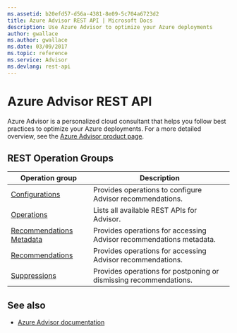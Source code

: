 ```yaml
---
ms.assetid: b20efd57-d56a-4381-8e09-5c704a6723d2
title: Azure Advisor REST API | Microsoft Docs
description: Use Azure Advisor to optimize your Azure deployments
author: gwallace
ms.author: gwallace
ms.date: 03/09/2017
ms.topic: reference
ms.service: Advisor
ms.devlang: rest-api
---
```


# Azure Advisor REST API

Azure Advisor is a personalized cloud consultant that helps you follow best practices to optimize your Azure deployments. For a more detailed overview, see the [Azure Advisor product page](https://azure.microsoft.com/services/advisor).

## REST Operation Groups 

| Operation group | Description                                                        |
|-----------------|--------------------------------------------------------------------|
| [Configurations](xref:management.azure.com.advisor.configurations)  | Provides operations to configure Advisor recommendations. |
| [Operations](xref:management.azure.com.advisor.operations)  | Lists all available REST APIs for Advisor. |
| [Recommendations Metadata](xref:management.azure.com.advisor.recommendationmetadata) | Provides operations for accessing Advisor recommendations metadata. |
| [Recommendations](xref:management.azure.com.advisor.recommendations) | Provides operations for accessing Advisor recommendations. |
| [Suppressions](xref:management.azure.com.advisor.suppressions)| Provides operations for postponing or dismissing recommendations. |

## See also

- [Azure Advisor documentation](https://docs.microsoft.com/azure/advisor/)
